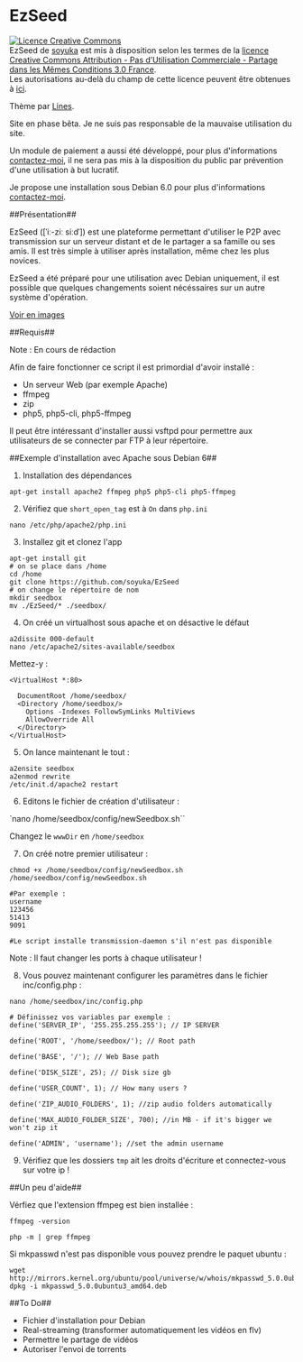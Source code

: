 EzSeed
======

<a rel="license" href="http://creativecommons.org/licenses/by-nc-sa/3.0/fr/"><img alt="Licence Creative Commons" style="border-width:0" src="http://i.creativecommons.org/l/by-nc-sa/3.0/fr/88x31.png" /></a><br /><span xmlns:dct="http://purl.org/dc/terms/" property="dct:title">EzSeed</span> de <a xmlns:cc="http://creativecommons.org/ns#" href="https://github.com/soyuka/EzSeed/" property="cc:attributionName" rel="cc:attributionURL">soyuka</a> est mis à disposition selon les termes de la <a rel="license" href="http://creativecommons.org/licenses/by-nc-sa/3.0/fr/">licence Creative Commons Attribution - Pas d’Utilisation Commerciale - Partage dans les Mêmes Conditions 3.0 France</a>.<br />Les autorisations au-delà du champ de cette licence peuvent être obtenues à <a xmlns:cc="http://creativecommons.org/ns#" href="http://dgear.fr/contact/" rel="cc:morePermissions">ici</a>.

Thème par <a href="http://zupmage.eu">Lines</a>.

Site en phase bêta. Je ne suis pas responsable de la mauvaise utilisation du site.

Un module de paiement a aussi été développé, pour plus d'informations <a href="http://dgear.fr/contact">contactez-moi</a>, il ne sera
pas mis à la disposition du public par prévention d'une utilisation à but lucratif.

Je propose une installation sous Debian 6.0 pour plus d'informations <a href="http://dgear.fr/contact">contactez-moi</a>.

##Présentation##

EzSeed ([ˈiː-ziː siːdˈ]) est une plateforme permettant d'utiliser le P2P avec transmission 
sur un serveur distant et de le partager a sa famille ou ses amis. Il est très simple à utiliser après installation, 
même chez les plus novices. 

EzSeed a été préparé pour une utilisation avec Debian uniquement, il est possible que quelques changements soient nécéssaires sur un autre système d'opération.

<a href="http://www.zupmage.eu/multi-Io1963c1">Voir en images</a>

##Requis##

Note : En cours de rédaction

Afin de faire fonctionner ce script il est primordial d'avoir installé :
- Un serveur Web (par exemple Apache)
- ffmpeg
- zip
- php5, php5-cli, php5-ffmpeg

Il peut être intéressant d'installer aussi vsftpd pour permettre aux utilisateurs de se connecter par FTP à leur répertoire.

##Exemple d'installation avec Apache sous Debian 6##

1) Installation des dépendances

`apt-get install apache2 ffmpeg php5 php5-cli php5-ffmpeg`

2) Vérifiez que `short_open_tag` est à `On` dans `php.ini`

`nano /etc/php/apache2/php.ini`

3) Installez git et clonez l'app

```
apt-get install git
# on se place dans /home
cd /home
git clone https://github.com/soyuka/EzSeed
# on change le répertoire de nom
mkdir seedbox
mv ./EzSeed/* ./seedbox/
```

4) On créé un virtualhost sous apache et on désactive le défaut

```
a2dissite 000-default
nano /etc/apache2/sites-available/seedbox
```

Mettez-y : 
```
<VirtualHost *:80>

  DocumentRoot /home/seedbox/
  <Directory /home/seedbox/>
    Options -Indexes FollowSymLinks MultiViews
    AllowOverride All
  </Directory>
</VirtualHost>
```

5) On lance maintenant le tout :

```
a2ensite seedbox
a2enmod rewrite
/etc/init.d/apache2 restart
```

6) Editons le fichier de création d'utilisateur :

`nano /home/seedbox/config/newSeedbox.sh``

Changez le `wwwDir` en `/home/seedbox`

7) On créé notre premier utilisateur :

```
chmod +x /home/seedbox/config/newSeedbox.sh
/home/seedbox/config/newSeedbox.sh

#Par exemple :
username
123456
51413
9091

#Le script installe transmission-daemon s'il n'est pas disponible
```

Note : Il faut changer les ports à chaque utilisateur !

8) Vous pouvez maintenant configurer les paramètres dans le fichier inc/config.php :

```
nano /home/seedbox/inc/config.php

# Définissez vos variables par exemple :
define('SERVER_IP', '255.255.255.255'); // IP SERVER

define('ROOT', '/home/seedbox/'); // Root path

define('BASE', '/'); // Web Base path

define('DISK_SIZE', 25); // Disk size gb

define('USER_COUNT', 1); // How many users ?

define('ZIP_AUDIO_FOLDERS', 1); //zip audio folders automatically

define('MAX_AUDIO_FOLDER_SIZE', 700); //in MB - if it's bigger we won't zip it

define('ADMIN', 'username'); //set the admin username
```

9) Vérifiez que les dossiers `tmp` ait les droits d'écriture et connectez-vous sur votre ip !

##Un peu d'aide##

Vérfiez que l'extension ffmpeg est bien installée :

```
ffmpeg -version

php -m | grep ffmpeg
```

Si mkpasswd n'est pas disponible vous pouvez prendre le paquet ubuntu :
```
wget http://mirrors.kernel.org/ubuntu/pool/universe/w/whois/mkpasswd_5.0.0ubuntu3_amd64.deb
dpkg -i mkpasswd_5.0.0ubuntu3_amd64.deb
```

##To Do##
- Fichier d'installation pour Debian
- Real-streaming (transformer automatiquement les vidéos en flv)
- Permettre le partage de vidéos
- Autoriser l'envoi de torrents
